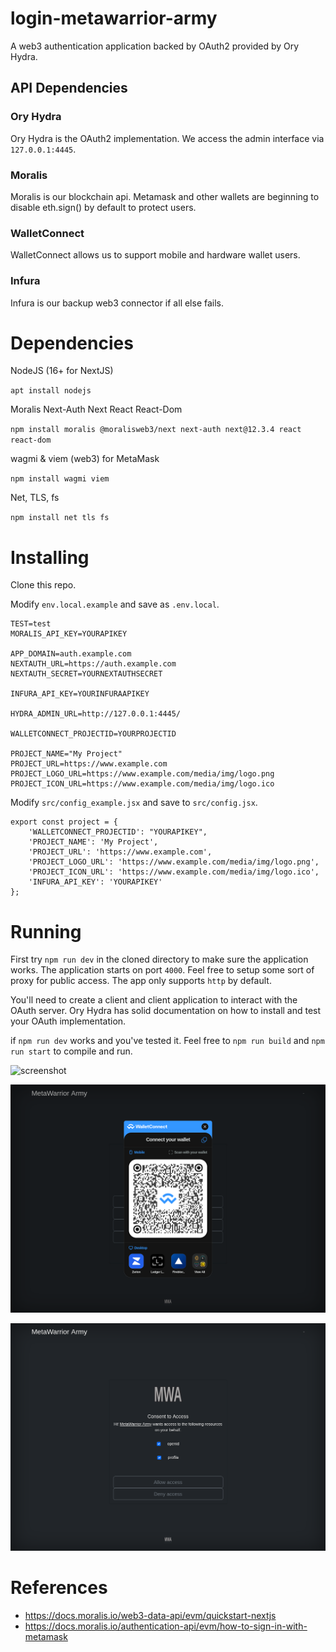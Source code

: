 # login-metawarrior-army
A web3 authentication application backed by OAuth2 provided by Ory Hydra.

## API Dependencies
### Ory Hydra
Ory Hydra is the OAuth2 implementation. We access the admin interface via `127.0.0.1:4445`.

### Moralis
Moralis is our blockchain api. Metamask and other wallets are beginning to disable eth.sign() by default to protect users.

### WalletConnect
WalletConnect allows us to support mobile and hardware wallet users.

### Infura
Infura is our backup web3 connector if all else fails.

# Dependencies
NodeJS (16+ for NextJS)

`apt install nodejs`

Moralis Next-Auth Next React React-Dom

`npm install moralis @moralisweb3/next next-auth next@12.3.4 react react-dom`

wagmi & viem (web3) for MetaMask

`npm install wagmi viem`

Net, TLS, fs 

`npm install net tls fs`

# Installing

Clone this repo.

Modify `env.local.example` and save as `.env.local`.

```
TEST=test
MORALIS_API_KEY=YOURAPIKEY

APP_DOMAIN=auth.example.com
NEXTAUTH_URL=https://auth.example.com
NEXTAUTH_SECRET=YOURNEXTAUTHSECRET

INFURA_API_KEY=YOURINFURAAPIKEY

HYDRA_ADMIN_URL=http://127.0.0.1:4445/

WALLETCONNECT_PROJECTID=YOURPROJECTID

PROJECT_NAME="My Project"
PROJECT_URL=https://www.example.com
PROJECT_LOGO_URL=https://www.example.com/media/img/logo.png
PROJECT_ICON_URL=https://www.example.com/media/img/logo.ico

```

Modify `src/config_example.jsx` and save to `src/config.jsx`.

```
export const project = {
    'WALLETCONNECT_PROJECTID': "YOURAPIKEY",
    'PROJECT_NAME': 'My Project',
    'PROJECT_URL': 'https://www.example.com',
    'PROJECT_LOGO_URL': 'https://www.example.com/media/img/logo.png',
    'PROJECT_ICON_URL': 'https://www.example.com/media/img/logo.ico',
    'INFURA_API_KEY': 'YOURAPIKEY'
};
```

# Running
First try `npm run dev` in the cloned directory to make sure the application works. The application starts on port `4000`. Feel free to setup some sort of proxy for public access. The app only supports `http` by default.

You'll need to create a client and client application to interact with the OAuth server. Ory Hydra has solid documentation on how to install and test your OAuth implementation.

if `npm run dev` works and you've tested it. Feel free to `npm run build` and `npm run start` to compile and run.

![screenshot](relative%20path/github/pics/login_oauth2.png?raw=true)

![screenshot](https://raw.githubusercontent.com/MetaWarrior-Army/login-metawarrior-army/61dc3a694c486926407704c47891f232d9d46b8c/github/pics/wc_oauth2.png  )

![screenshot](https://github.com/MetaWarrior-Army/login-metawarrior-army/blob/61dc3a694c486926407704c47891f232d9d46b8c/github/pics/consent_oauth.png)


# References
- https://docs.moralis.io/web3-data-api/evm/quickstart-nextjs
- https://docs.moralis.io/authentication-api/evm/how-to-sign-in-with-metamask
